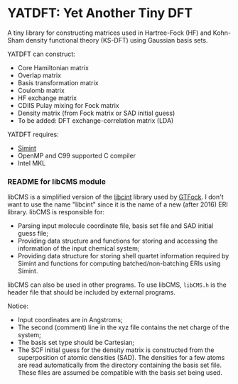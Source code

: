 # YATDFT: Yet Another Tiny DFT

A tiny library for constructing matrices used in Hartree-Fock (HF) and Kohn-Sham density functional theory (KS-DFT) using Gaussian basis sets. 

YATDFT can construct:

* Core Hamiltonian matrix
* Overlap matrix
* Basis transformation matrix
* Coulomb matrix
* HF exchange matrix
* CDIIS Pulay mixing for Fock matrix
* Density matrix (from Fock matrix or SAD initial guess)
* To be added: DFT exchange-correlation matrix (LDA)

YATDFT requires:

* [Simint](https://github.com/simint-chem/simint-generator)
* OpenMP and C99 supported C compiler
* Intel MKL



### README for libCMS module

libCMS is a simplified version of the [libcint](https://github.com/gtfock-chem/libcint) library used by [GTFock](https://github.com/gtfock-chem/gtfock). I don't want to use the name "libcint" since it is the name of a new (after 2016) ERI library. libCMS is responsible for:

* Parsing input molecule coordinate file, basis set file and SAD initial guess file;
* Providing data structure and functions for storing and accessing the information of the input chemical system;
* Providing data structure for storing shell quartet information required by Simint and functions for computing batched/non-batching ERIs using Simint.

libCMS can also be used in other programs. To use libCMS, `libCMS.h` is the header file that should be included by external programs. 


Notice:

* Input coordinates are in Angstroms;
* The second (comment) line in the xyz file contains the net charge of the system;
* The basis set type should be Cartesian;
* The SCF initial guess for the density matrix is constructed from the superposition of atomic densities (SAD).  The densities for a few atoms are read automatically from the directory containing the basis set file.  These files are assumed be compatible with the basis set being used.


